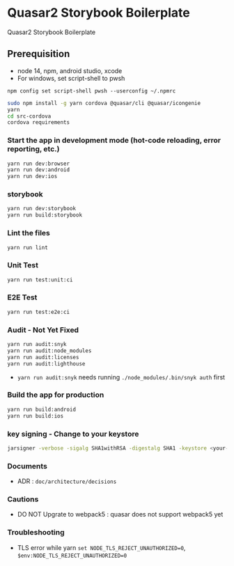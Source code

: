 # Quasar2 Storybook Boilerplate

Quasar2 Storybook Boilerplate

## Prerequisition

- node 14, npm, android studio, xcode
- For windows, set script-shell to pwsh

```pwsh
npm config set script-shell pwsh --userconfig ~/.npmrc
```

```bash
sudo npm install -g yarn cordova @quasar/cli @quasar/icongenie
yarn
cd src-cordova
cordova requirements
```

### Start the app in development mode (hot-code reloading, error reporting, etc.)

```bash
yarn run dev:browser
yarn run dev:android
yarn run dev:ios
```

### storybook

```bash
yarn run dev:storybook
yarn run build:storybook
```

### Lint the files

```bash
yarn run lint
```

### Unit Test

```bash
yarn run test:unit:ci
```

### E2E Test

```bash
yarn run test:e2e:ci
```

### Audit - Not Yet Fixed

```bash
yarn run audit:snyk
yarn run audit:node_modules
yarn run audit:licenses
yarn run audit:lighthouse
```

- `yarn run audit:snyk` needs running `./node_modules/.bin/snyk auth` first

### Build the app for production

```bash
yarn run build:android
yarn run build:ios
```

### key signing - Change to your keystore

```bash
jarsigner -verbose -sigalg SHA1withRSA -digestalg SHA1 -keystore <your-release-key.keystore> \dist\cordova\android\apk\release\android-debug.apk alias_name
```

### Documents

- ADR : `doc/architecture/decisions`

### Cautions

- DO NOT Upgrate to webpack5 : quasar does not support webpack5 yet

### Troubleshooting

- TLS error while yarn  `set NODE_TLS_REJECT_UNAUTHORIZED=0`, `$env:NODE_TLS_REJECT_UNAUTHORIZED=0`
